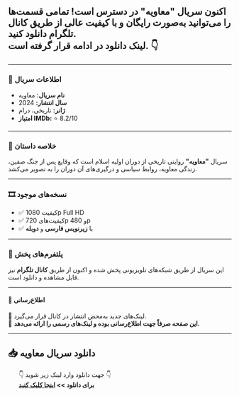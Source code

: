 <h2 دانلود سریال معاویه از تلگرام</h2>

<p>اکنون سریال <strong>"معاویه"</strong> در دسترس است! تمامی قسمت‌ها را می‌توانید به‌صورت رایگان و با کیفیت عالی از طریق کانال تلگرام دانلود کنید.<br>
لینک دانلود در ادامه قرار گرفته است. 👇</p>

<hr>

<h3>📃 اطلاعات سریال</h3>
<ul>
  <li><strong>نام سریال:</strong> معاویه</li>
  <li><strong>سال انتشار:</strong> 2024</li>
  <li><strong>ژانر:</strong> تاریخی، درام</li>
  <li><strong>امتیاز IMDb:</strong> ⭐ 8.2/10</li>
</ul>

<hr>

<h3>📝 خلاصه داستان</h3>
<p>سریال <strong>"معاویه"</strong> روایتی تاریخی از دوران اولیه اسلام است که وقایع پس از جنگ صفین، زندگی معاویه، روابط سیاسی و درگیری‌های آن دوران را به تصویر می‌کشد.</p>

<hr>

<h3>🎞 نسخه‌های موجود</h3>
<ul>
  <li>✅ کیفیت 1080p Full HD</li>
  <li>✅ کیفیت‌های 720p و 480p</li>
  <li>✅ با <strong>زیرنویس فارسی</strong> و <strong>دوبله</strong></li>
</ul>

<hr>

<h3>📡 پلتفرم‌های پخش</h3>
<p>این سریال از طریق شبکه‌های تلویزیونی پخش شده و اکنون از طریق <strong>کانال تلگرام</strong> نیز قابل مشاهده و دانلود است.</p>

<hr>

<h4>📢 اطلاع‌رسانی</h4>
<p>🚀 لینک‌های جدید به‌محض انتشار در کانال قرار می‌گیرد.<br>
🔔 <strong>این صفحه صرفاً جهت اطلاع‌رسانی بوده و لینک‌های رسمی را ارائه می‌دهد.</strong></p>

<hr>

<h2>📥 دانلود سریال معاویه</h2>
<ul><p>👇 جهت دانلود وارد لینک زیر شوید 👇<br>
<strong>برای دانلود &gt;&gt; <a href="//netfonix.com/the-best-satellite-tv-channels-for-sports-movies-series-more/" target="_blank">اینجا کلیک کنید</a></strong></p>


</ul>
